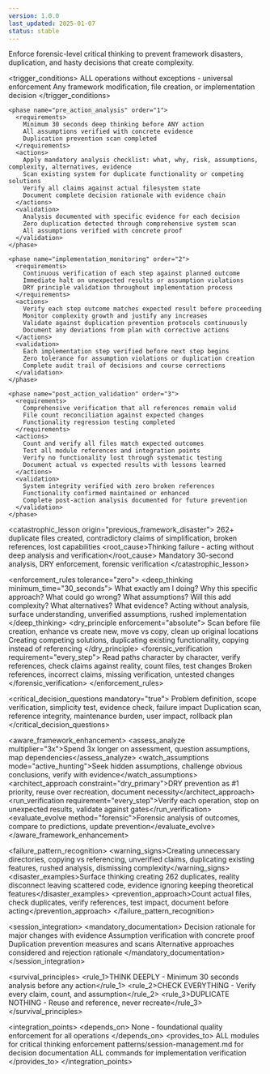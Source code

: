 ```yaml
---
version: 1.0.0
last_updated: 2025-01-07
status: stable
---
```


<module name="critical_thinking" category="quality">
  
  <purpose>
    Enforce forensic-level critical thinking to prevent framework disasters, duplication, and hasty decisions that create complexity.
  </purpose>
  
  <trigger_conditions>
    <condition type="automatic">ALL operations without exceptions - universal enforcement</condition>
    <condition type="explicit">Any framework modification, file creation, or implementation decision</condition>
  </trigger_conditions>
  
  <implementation enforcement="mandatory">
    
    <phase name="pre_action_analysis" order="1">
      <requirements>
        Minimum 30 seconds deep thinking before ANY action
        All assumptions verified with concrete evidence
        Duplication prevention scan completed
      </requirements>
      <actions>
        Apply mandatory analysis checklist: what, why, risk, assumptions, complexity, alternatives, evidence
        Scan existing system for duplicate functionality or competing solutions
        Verify all claims against actual filesystem state
        Document complete decision rationale with evidence chain
      </actions>
      <validation>
        Analysis documented with specific evidence for each decision
        Zero duplication detected through comprehensive system scan
        All assumptions verified with concrete proof
      </validation>
    </phase>
    
    <phase name="implementation_monitoring" order="2">
      <requirements>
        Continuous verification of each step against planned outcome
        Immediate halt on unexpected results or assumption violations
        DRY principle validation throughout implementation process
      </requirements>
      <actions>
        Verify each step outcome matches expected result before proceeding
        Monitor complexity growth and justify any increases
        Validate against duplication prevention protocols continuously
        Document any deviations from plan with corrective actions
      </actions>
      <validation>
        Each implementation step verified before next step begins
        Zero tolerance for assumption violations or duplication creation
        Complete audit trail of decisions and course corrections
      </validation>
    </phase>
    
    <phase name="post_action_validation" order="3">
      <requirements>
        Comprehensive verification that all references remain valid
        File count reconciliation against expected changes
        Functionality regression testing completed
      </requirements>
      <actions>
        Count and verify all files match expected outcomes
        Test all module references and integration points
        Verify no functionality lost through systematic testing
        Document actual vs expected results with lessons learned
      </actions>
      <validation>
        System integrity verified with zero broken references
        Functionality confirmed maintained or enhanced
        Complete post-action analysis documented for future prevention
      </validation>
    </phase>
    
  </implementation>
  
  <catastrophic_lesson origin="previous_framework_disaster">
    <failures>262+ duplicate files created, contradictory claims of simplification, broken references, lost capabilities</failures>
    <root_cause>Thinking failure - acting without deep analysis and verification</root_cause>
    <prevention>Mandatory 30-second analysis, DRY enforcement, forensic verification</prevention>
  </catastrophic_lesson>
  
  <enforcement_rules tolerance="zero">
    <deep_thinking minimum_time="30_seconds">
      <checklist>What exactly am I doing? Why this specific approach? What could go wrong? What assumptions? Will this add complexity? What alternatives? What evidence?</checklist>
      <violations>Acting without analysis, surface understanding, unverified assumptions, rushed implementation</violations>
    </deep_thinking>
    <dry_principle enforcement="absolute">
      <prevention>Scan before file creation, enhance vs create new, move vs copy, clean up original locations</prevention>
      <violations>Creating competing solutions, duplicating existing functionality, copying instead of referencing</violations>
    </dry_principle>
    <forensic_verification requirement="every_step">
      <protocols>Read paths character by character, verify references, check claims against reality, count files, test changes</protocols>
      <violations>Broken references, incorrect claims, missing verification, untested changes</violations>
    </forensic_verification>
  </enforcement_rules>
  
  <critical_decision_questions mandatory="true">
    <primary>Problem definition, scope verification, simplicity test, evidence check, failure impact</primary>
    <secondary>Duplication scan, reference integrity, maintenance burden, user impact, rollback plan</secondary>
  </critical_decision_questions>
  
  <aware_framework_enhancement>
    <assess_analyze multiplier="3x">Spend 3x longer on assessment, question assumptions, map dependencies</assess_analyze>
    <watch_assumptions mode="active_hunting">Seek hidden assumptions, challenge obvious conclusions, verify with evidence</watch_assumptions>
    <architect_approach constraint="dry_primary">DRY prevention as #1 priority, reuse over recreation, document necessity</architect_approach>
    <run_verification requirement="every_step">Verify each operation, stop on unexpected results, validate against gates</run_verification>
    <evaluate_evolve method="forensic">Forensic analysis of outcomes, compare to predictions, update prevention</evaluate_evolve>
  </aware_framework_enhancement>
  
  <failure_pattern_recognition>
    <warning_signs>Creating unnecessary directories, copying vs referencing, unverified claims, duplicating existing features, rushed analysis, dismissing complexity</warning_signs>
    <disaster_examples>Surface thinking creating 262 duplicates, reality disconnect leaving scattered code, evidence ignoring keeping theoretical features</disaster_examples>
    <prevention_approach>Count actual files, check duplicates, verify references, test impact, document before acting</prevention_approach>
  </failure_pattern_recognition>
  
  <session_integration>
    <mandatory_documentation>
      Decision rationale for major changes with evidence
      Assumption verification with concrete proof
      Duplication prevention measures and scans
      Alternative approaches considered and rejection rationale
    </mandatory_documentation>
  </session_integration>
  
  <survival_principles>
    <rule_1>THINK DEEPLY - Minimum 30 seconds analysis before any action</rule_1>
    <rule_2>CHECK EVERYTHING - Verify every claim, count, and assumption</rule_2>
    <rule_3>DUPLICATE NOTHING - Reuse and reference, never recreate</rule_3>
  </survival_principles>
  
  <integration_points>
    <depends_on>
      None - foundational quality enforcement for all operations
    </depends_on>
    <provides_to>
      ALL modules for critical thinking enforcement
      patterns/session-management.md for decision documentation
      ALL commands for implementation verification
    </provides_to>
  </integration_points>
  
</module>